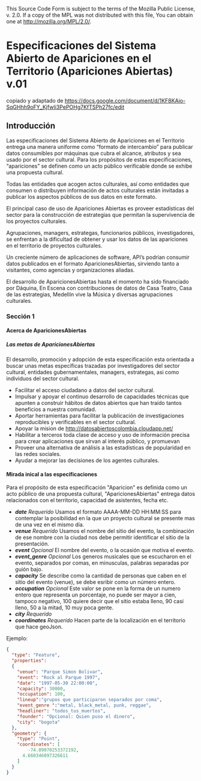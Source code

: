 This Source Code Form is subject to the terms of the Mozilla Public
License, v. 2.0. If a copy of the MPL was not distributed with this
file, You can obtain one at http://mozilla.org/MPL/2.0/.


# Especificaciones del Sistema Abierto de Apariciones en el Territorio (Apariciones Abiertas) v.01
copiado y adaptado de https://docs.google.com/document/d/1KF8KAio-SqGHhh9oFY_KjfwIi3PePOHg7KfTSPh27fc/edit

## Introducción
Las especificaciones del Sistema Abierto de Apariciones en el Territorio entrega una manera uniforme como “formato de intercambio” para publicar datos consumibles por máquinas que cubra el alcance, atributos y sea usado por el sector cultural.
Para los propósitos de estas especificaciones, “apariciones” se definen como un acto público verificable donde se exhibe una propuesta cultural.

Todas las entidades que acogen actos culturales, así como entidades que consumen o distribuyen información de actos culturales están invitadas a publicar los aspectos públicos de sus datos en este formato.

El principal caso de uso de Apariciones Abiertas es proveer estadísticas del sector para la construcción de estrategias que permitan la supervivencia de los proyectos culturales.

Agrupaciones, managers, estrategas, funcionarios públicos, investigadores, se enfrentan a la dificultad de obtener y usar los datos de las apariciones en el territorio de proyectos culturales.

Un creciente número de aplicaciones de software, API’s podrían consumir datos publicados en el formato AparicionesAbiertas, sirviendo tanto a visitantes, como agencias y organizaciones aliadas.

El desarrollo de AparicionesAbiertas hasta el momento ha sido financiado por Dáquina, En Escena con contribuciones de datos de Casa Teatro, Casa de las estrategias, Medellín vive la Música y diversas agrupaciones culturales.

### Sección 1
#### Acerca de AparicionesAbiertas

##### Las metas de AparicionesAbiertas
El desarrollo, promoción y adopción de esta especificación esta orientada a buscar unas metas específicas trazadas por investigadores del sector cultural, entidades gubernamentales, managers, estrategas, asi como individuos del sector cultural.
* Facilitar el acceso ciudadano a datos del sector cultural.
* Impulsar y apoyar el continuo desarrollo de capacidades técnicas que apunten a construir hábitos de datos abiertos que han traído tantos beneficios a nuestra comunidad.
* Aportar herramientas para facilitar la publicación de investigaciones reproducibles y verificables en el sector cultural.
* Apoyar la mision de http://datosabiertoscolombia.cloudapp.net/
* Habilitar a terceros toda clase de acceso y uso de información precisa para crear aplicaciones que sirvan al interés público, y promuevan
* Proveer una alternativa de análisis a las estadísticas de popularidad en las redes sociales.
* Ayudar a mejorar las decisiones de los agentes culturales.

#### Mirada inical a las especificaciones

Para el propósito de esta especificación "Aparicion" es definida como un acto público de una propuesta cultural, "AparicionesAbiertas" entrega datos relacionados con el territorio, capacidad de asistentes, fecha etc.

* ***date*** _Requerido_ Usamos el formato AAAA-MM-DD HH:MM:SS para contemplar la posibilidad en la que un proyecto cultural se presente mas de una vez en el mismo día.
* ***venue*** _Requerido_ Usamos el nombre del sitio del evento, la combinación de ese nombre con la ciudad nos debe permitir identificar el sitio de la presentación.
* ***event*** _Opcional_ El nombre del evento, o la ocasión que motiva el evento.
* ***event_genre*** _Opcional_ Los generos musicales que se escucharon en el evento, separados por comas, en minusculas, palabras separadas por guión bajo.
* ***capacity*** Se describe como la cantidad de personas que caben en el sitio del evento (venue), se debe esribir como un número entero.
* ***occupation*** _Opcional_ Este valor se pone en la forma de un numero entero que representa un porcentaje, no puede ser mayor a cien, tampoco negativo, 100 quiere decir que el sitio estaba lleno, 90 casi lleno, 50 a la mitad, 10 muy poca gente.
* ***city*** _Requerido_
* ***coordinates*** _Requerido_ Hacen parte de la localización en el territorio que hace geoJson.

Ejemplo:

```json
{
  "type": "Feature",
  "properties":
  {
    "venue": "Parque Simon Bolivar",
    "event": "Rock al Parque 1997",
    "date": "1997-05-30 22:00:00",
    "capacity": 30000,
    "occupation": 100,
    "lineup":"grupos que participaron separados por coma",
    "event_genre ":"metal, black_metal, punk, reggae",
    "headliner": "todos_tus_muertos",
    "founder": "Opcional: Quien puso el dinero",
    "city": "bogota"
  },
  "geometry": {
    "type": "Point",
    "coordinates": [
        -74.09070253372192,
      4.660346097326611
    ]
  }
}

  ```
